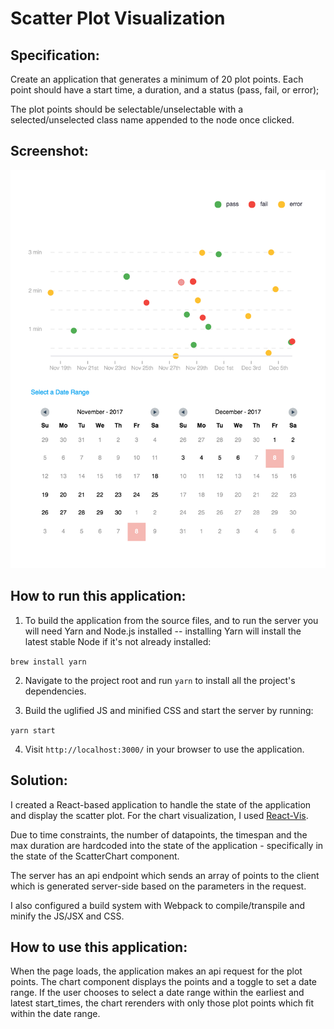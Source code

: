 # Scatter Plot Visualization

## Specification:
Create an application that generates a minimum of 20 plot points. Each point should have a start time, a duration, and a status (pass, fail, or error);

The plot points should be selectable/unselectable with a selected/unselected class name appended to the node once clicked.

## Screenshot:
![ScreenShot](/screenshot.png)

## How to run this application:

1. To build the application from the source files, and to run the server you will need Yarn and Node.js installed -- installing Yarn will install the latest stable Node if it's not already installed:

`brew install yarn`

2. Navigate to the project root and run `yarn` to install all the project's dependencies.

3. Build the uglified JS and minified CSS and start the server by running:

`yarn start`

4. Visit `http://localhost:3000/` in your browser to use the application.

## Solution:
I created a React-based application to handle the state of the application and display the scatter plot. For the chart visualization, I used [React-Vis](https://uber.github.io/react-vis/).

Due to time constraints, the number of datapoints, the timespan and the max duration are hardcoded into the state of the application - specifically in the state of the ScatterChart component.

The server has an api endpoint which sends an array of points to the client which is generated server-side based on the parameters in the request.

I also configured a build system with Webpack to compile/transpile and minify the JS/JSX and CSS.

## How to use this application:
When the page loads, the application makes an api request for the plot points. The chart component displays the points and a toggle to set a date range. If the user chooses to select a date range within the earliest and latest start_times, the chart rerenders with only those plot points which fit within the date range.

